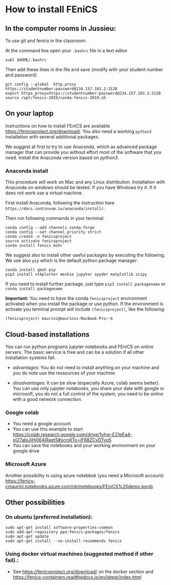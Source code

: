 # How to install FEniCS

## In the computer rooms in Jussieu:
To use git and fenics in the classroom:

At the command line open your `.bashrc` file in a text editor
```
subl $HOME/.bashrc
```
Then add these lines in the file  and save (modify with your student number and password)

```
git config --global  http.proxy https://studentnumber:password@134.157.103.2:3128
export https_proxy=https://studentnumber:password@134.157.103.2:3128
source /opt/fenics-2019/conda-fenics-2019.sh
```

## On your laptop

Instructions on how to install FEniCS are available https://fenicsproject.org/download/.
You also need a working `python3` installation with several additional packages. 

We suggest at first to try to use Anaconda, which as advanced package manager that can provide you without effort most of the software that you need. Install the Anaconda version based on *python3*.

### Anaconda install

This procedure will work on Mac and any Linux distribution.  Installation with Anaconda on windows should be tested. If you have Windows try it. If it does not work use a virtual machine.

First install Anaconda, following the instruction here  `https://docs.continuum.io/anaconda/install/`. 

Then run following commands in your terminal:

```
conda config --add channels conda-forge 
conda config --set channel_priority strict
conda create -n fenicsproject 
source activate fenicsproject
conda install fenics mshr
```

We suggest also to install other useful packages by executing the following. We use also `pip` which is the default python package manager:

```
conda install gmsh pip
pip3 install vtkplotter meshio jupyter spyder matplotlib scipy
```

If you need to install further package, just type `pip3 install packagename` or `conda install packagename`

**Important:** You need to have the conda `fenicsproject` environment activated when you install the package or use python. If the environment is activate you terminal prompt will include `(fenicsproject)`, like the following:
```
(fenicsproject) maurini@maurinis-MacBook-Pro:~$ 
```

## Cloud-based installations
You can run python programs jupyter notebooks and FEniCS on online servers. The basic service is free and can be a solution if all other installation systems fail.

* *advantages:* You do not need to install anything on your machine and you do note use the ressources of your machine

* *disadvantages:* It can be slow (especially Azure, colab seems better). You can use only jupyter notebooks, you share your date with google or microsoft, you do not a full control of the system, you need to be online with a good network connection.

### Google colab
* You need a google account
* You can use this example to start https://colab.research.google.com/drive/1yhw-E21eEa4-ej27abiJiHj064iRaetS#scrollTo=iF68ZCvDTvo5
* You can save the notebooks and your working environment on your google drive

### Microsoft Azure
Another possibility is using azure notebbok (you need a Microsoft account)
https://fenics-cmaurini.notebooks.azure.com/nb/notebooks/FEniCS%20demo.ipynb

## Other possibilities

### On ubuntu (preferred installation):
````
sudo apt-get install software-properties-common
sudo add-apt-repository ppa:fenics-packages/fenics
sudo apt-get update
sudo apt-get install --no-install-recommends fenics
````

### Using docker virtual machines (suggested method if other fail).:
* See https://fenicsproject.org/download/ on the docker section and https://fenics-containers.readthedocs.io/en/latest/index.html
